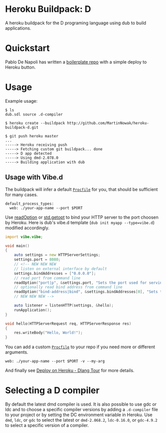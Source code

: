 # Heroku Buildpack: D

A heroku buildpack for the D programing language using dub to build applications.

# Quickstart

Pablo De Napoli has written a [boilerplate repo](https://github.com/pdenapo/d-lang-heroku-example) with a simple deploy to Heroku button.

# Usage

Example usage:

    $ ls
    dub.sdl source .d-compiler

    $ heroku create --buildpack http://github.com/MartinNowak/heroku-buildpack-d.git

    $ git push heroku master
    ...
    -----> Heroku receiving push
    -----> Fetching custom git buildpack... done
    -----> D app detected
    -----> Using dmd-2.078.0
    -----> Building application with dub

## Usage with Vibe.d

The buildpack will infer a default [`Procfile`](https://devcenter.heroku.com/articles/procfile) for you, that should be sufficient for many cases.
```
default_process_types:
  web: ./your-app-name --port $PORT
```
Use [readOption](http://vibed.org/api/vibe.core.args/readOption) or [std.getopt](https://dlang.org/phobos/std_getopt.html#.getopt) to bind your HTTP server to the port choosen by Heroku.
Here is dub's vibe.d template (`dub init myapp --type=vibe.d`) modified accordingly.

```d
import vibe.vibe;

void main()
{
    auto settings = new HTTPServerSettings;
    settings.port = 8080;
    // <!-- NEW NEW NEW
    // listen on external interface by default
    settings.bindAddresses = ["0.0.0.0"];
    // read port from command line
    readOption("port|p", &settings.port, "Sets the port used for serving HTTP.");
    // optionally read bind address from command line
    readOption("bind-address|bind", &settings.bindAddresses[0], "Sets the address used for serving HTTP.");
    // NEW NEW NEW -->

    auto listener = listenHTTP(settings, &hello);
    runApplication();
}

void hello(HTTPServerRequest req, HTTPServerResponse res)
{
    res.writeBody("Hello, World!");
}
```

You can add a custom [`Procfile`](https://devcenter.heroku.com/articles/procfile) to your repo if you need more or different arguments.

`web: ./your-app-name --port $PORT -v --my-arg`

And finally see [Deploy on Heroku - Dlang Tour](https://tour.dlang.org/tour/en/vibed/deploy-on-heroku) for more details.

# Selecting a D compiler

By default the latest dmd compiler is used. It is also possible to use gdc or
ldc and to choose a specific compiler versions by adding a `.d-compiler` file to
your project or by setting the DC environment variable in Heroku. Use `dmd`,
`ldc`, or `gdc` to select the latest or `dmd-2.068.2`, `ldc-0.16.0`, or
`gdc-4.9.2` to select a specific version of a compiler.
